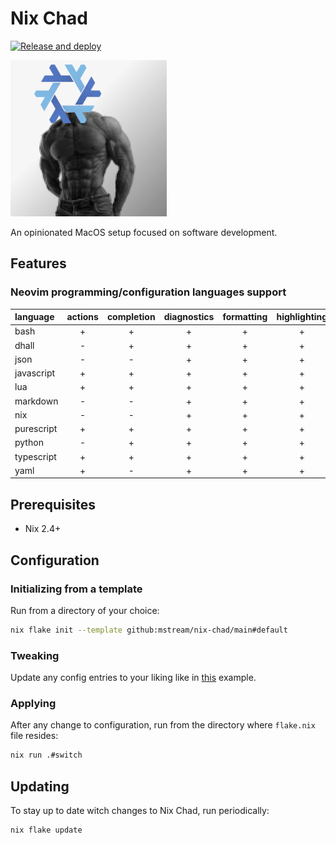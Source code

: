 # Nix Chad

[![Release and deploy](https://github.com/mstream/nix-chad/actions/workflows/lint.yml/badge.svg?branch=main)](https://github.com/mstream/nix-chad/actions/workflows/lint.yml?query=branch%3Amain)

![nix-chad logo](nix-chad.png)

An opinionated MacOS setup focused on software development.

## Features

### Neovim programming/configuration languages support

| language   | actions | completion | diagnostics | formatting | highlighting |
| :--------- | :-----: | :--------: | :---------: | :--------: | :----------: |
| bash       |    +    |     +      |      +      |     +      |      +       |
| dhall      |    -    |     +      |      +      |     +      |      +       |
| json       |    -    |     -      |      +      |     +      |      +       |
| javascript |    +    |     +      |      +      |     +      |      +       |
| lua        |    +    |     +      |      +      |     +      |      +       |
| markdown   |    -    |     -      |      +      |     +      |      +       |
| nix        |    -    |     -      |      +      |     +      |      +       |
| purescript |    +    |     +      |      +      |     +      |      +       |
| python     |    -    |     +      |      +      |     +      |      +       |
| typescript |    +    |     +      |      +      |     +      |      +       |
| yaml       |    +    |     -      |      +      |     +      |      +       |

## Prerequisites

- Nix 2.4+

## Configuration

### Initializing from a template

Run from a directory of your choice:

```bash
nix flake init --template github:mstream/nix-chad/main#default
```

### Tweaking

Update any config entries to your liking like in [this](test/flake.nix) example.

### Applying

After any change to configuration, run from the directory where
`flake.nix` file resides:

```bash
nix run .#switch
```

## Updating

To stay up to date witch changes to Nix Chad, run periodically:

```bash
nix flake update
```
